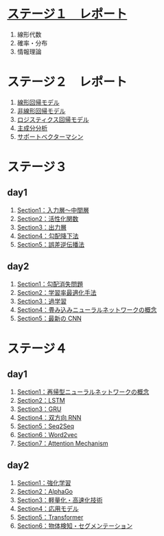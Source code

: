 # [ステージ１　レポート](./stage1/report-stage1.ipynb)

1. 線形代数
1. 確率・分布
1. 情報理論

# ステージ２　レポート

1. [線形回帰モデル](./stage2/report-stage2_01_線形回帰モデル.ipynb)
1. [非線形回帰モデル](./stage2/report-stage2_02_非線形回帰モデル.ipynb)
1. [ロジスティクス回帰モデル](./stage2/report-stage2_03_ロジスティクス回帰モデル.ipynb)
1. [主成分分析](./stage2/report-stage2_04_主成分分析.ipynb)
1. [サポートベクターマシン](./stage2/report-stage2_05_サポートベクターマシン.ipynb)

# ステージ３

## day1

1. [Section1：入力層～中間層](./stage3-day1/Section1：入力層～中間層.ipynb)
1. [Section2：活性化関数](./stage3-day1/Section2：活性化関数.ipynb)
1. [Section3：出力層](./stage3-day1/Section3：出力層.ipynb)
1. [Section4：勾配降下法](./stage3-day1/Section4：勾配降下法.ipynb)
1. [Section5：誤差逆伝播法](./stage3-day1/Section5：誤差逆伝播法.ipynb)

## day2

1. [Section1：勾配消失問題](./stage4-day2/Section1：勾配消失問題.ipynb)
1. [Section2：学習率最適化手法](./stage3-day2/Section2：学習率最適化手法.ipynb)
1. [Section3：過学習](./stage3-day2/Section3：過学習.ipynb)
1. [Section4：畳み込みニューラルネットワークの概念](./stage3-day2/Section4：畳み込みニューラルネットワークの概念.ipynb)
1. [Section5：最新の CNN](./stage3-day2/Section5：最新のCNN.ipynb)

# ステージ４

## day1

1. [Section1：再帰型ニューラルネットワークの概念](./stage4-day1/Section1：再帰型ニューラルネットワークの概念.ipynb)
1. [Section2：LSTM](./stage4-day1/Section2：LSTM.ipynb)
1. [Section3：GRU](./stage4-day1/Section3：GRU.ipynb)
1. [Section4：双方向 RNN](./stage4-day1/Section4：双方向RNN.ipynb)
1. [Section5：Seq2Seq](./stage4-day1/Section5：Seq2Seq.ipynb)
1. [Section6：Word2vec](./stage4-day1/Section6：Word2vec.ipynb)
1. [Section7：Attention Mechanism](./stage4-day1/Section7：Attention_Mechanism.ipynb)

## day2

1. [Section1：強化学習](./stage4-day2/Section1：強化学習.ipynb)
1. [Section2：AlphaGo](./stage4-day2/Section2：AlphaGo.ipynb)
1. [Section3：軽量化・高速化技術](./stage4-day2/Section3：軽量化・高速化技術.ipynb)
1. [Section4：応用モデル](./stage4-day2/Section4：応用モデル.ipynb)
1. [Section5：Transformer](./stage4-day2/Section5：Transformer.ipynb)
1. [Section6：物体検知・セグメンテーション](./stage4-day2/Section6：物体検知・セグメンテーション.ipynb)
